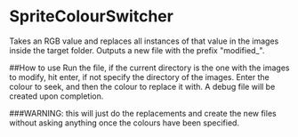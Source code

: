 # SpriteColourSwitcher
Takes an RGB value and replaces all instances of that value in the images inside the target folder. 
Outputs a new file with the prefix "modified_".

##How to use
Run the file, if the current directory is the one with the images to modify, hit enter, if not specify the directory of the images. 
Enter the colour to seek, and then the colour to replace it with.
A debug file will be created upon completion.

###WARNING: 
this will just do the replacements and create the new files without asking anything once the colours have been specified. 
